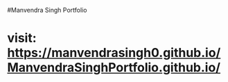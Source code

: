 #Manvendra Singh Portfolio
# visit:   https://manvendrasingh0.github.io/ManvendraSinghPortfolio.github.io/
